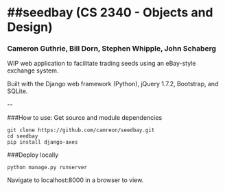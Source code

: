 ##seedbay (CS 2340 - Objects and Design)
=======
### Cameron Guthrie, Bill Dorn, Stephen Whipple, John Schaberg

WIP web application to facilitate trading seeds using an eBay-style exchange system.

Built with the Django web framework (Python), jQuery 1.7.2, Bootstrap, and SQLite.

--

###How to use: 
Get source and module dependencies
```
git clone https://github.com/camreon/seedbay.git
cd seedbay
pip install django-axes
```

###Deploy locally
```
python manage.py runserver
```

Navigate to localhost:8000 in a browser to view.

